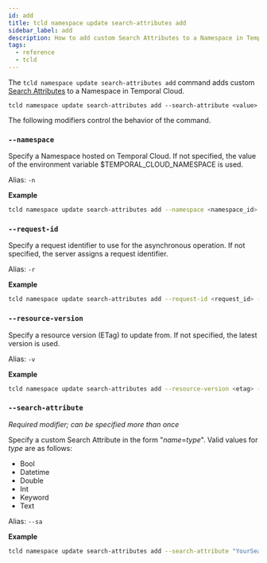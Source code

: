 ```yaml
---
id: add
title: tcld namespace update search-attributes add
sidebar_label: add
description: How to add custom Search Attributes to a Namespace in Temporal Cloud using tcld.
tags:
  - reference
  - tcld
---
```


The `tcld namespace update search-attributes add` command adds custom [Search Attributes](/concepts/what-is-a-search-attribute) to a Namespace in Temporal Cloud.

`tcld namespace update search-attributes add --search-attribute <value>`

The following modifiers control the behavior of the command.

### `--namespace`

Specify a Namespace hosted on Temporal Cloud. If not specified, the value of the environment variable $TEMPORAL_CLOUD_NAMESPACE is used.

Alias: `-n`

**Example**

```bash
tcld namespace update search-attributes add --namespace <namespace_id> --search-attribute <value>
```

### `--request-id`

Specify a request identifier to use for the asynchronous operation. If not specified, the server assigns a request identifier.

Alias: `-r`

**Example**

```bash
tcld namespace update search-attributes add --request-id <request_id> --search-attribute <value>
```

### `--resource-version`

Specify a resource version (ETag) to update from. If not specified, the latest version is used.

Alias: `-v`

**Example**

```bash
tcld namespace update search-attributes add --resource-version <etag> --search-attribute <value>
```

### `--search-attribute`

_Required modifier; can be specified more than once_

Specify a custom Search Attribute in the form "_name_=_type_". Valid values for _type_ are as follows:

- Bool
- Datetime
- Double
- Int
- Keyword
- Text

Alias: `--sa`

**Example**

```bash
tcld namespace update search-attributes add --search-attribute "YourSearchAttribute1=Text" --search-attribute "YourSearchAttribute2=Double"
```
